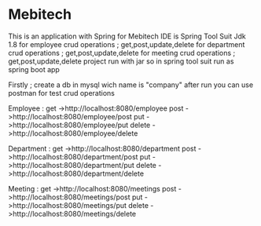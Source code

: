 # Mebitech
This is an application with Spring for Mebitech
IDE is Spring Tool Suit
Jdk 1.8
for employee crud operations ; get,post,update,delete 
for department crud operations ; get,post,update,delete
for meeting crud operations ; get,post,update,delete
project run with jar so in spring tool suit run as spring boot app


Firstly ;  create a db in mysql wich name is "company" 
after run you can use postman for test crud operations

Employee : get ->http://localhost:8080/employee
            post ->http://localhost:8080/employee/post
            put ->http://localhost:8080/employee/put
            delete ->http://localhost:8080/employee/delete
            
            
Department : get ->http://localhost:8080/department
            post ->http://localhost:8080/department/post
            put ->http://localhost:8080/department/put
            delete ->http://localhost:8080/department/delete
            
            
Meeting : get ->http://localhost:8080/meetings
            post ->http://localhost:8080/meetings/post
            put ->http://localhost:8080/meetings/put
            delete ->http://localhost:8080/meetings/delete
            
